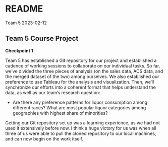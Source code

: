 README
================
Team 5
2023-02-12

## Team 5 Course Project

**Checkpoint 1**

Team 5 has established a Git repository for our project and established
a cadence of working sessions to collaborate on our individual tasks. So
far, we’ve divided the three pieces of analysis (on the sales data, ACS
data, and the merged dataset of the two) among ourselves. We also
established our preference to use Tableau for the analysis and
visualization. Then, we’ll synchronize our efforts into a coherent
format that helps understand the data, as well as our team’s research
question:

- Are there any preference patterns for liquor consumption among
  different races? What are most popular liquor categories among
  geographies with highest share of minorities?

Getting our Git repository set up was a learning experience, as we had
not used it extensively before now. I think a huge victory for us was
when all three of us were able to pull the cloned repository to our
local machines, and can now begin on the work itself.

## 
